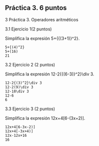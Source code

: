 ## Práctica 3. 6 puntos
3 Práctica 3. Operadores aritméticos

3.1 Ejercicio 1(2 puntos)

Simplifica la expresión 5+{{(3+1)}^2}.

    5+{(4)^2}
    5+(16)
    21


3.2 Ejercicio 2 (2 puntos)

Simplifica la expresión 12-2{{(6-3)}^2}\div 3.

    12-2{(3)^2}\div 3
    12-2(9)\div 3
    12-18\div 3
    12-6
    6

3.3 Ejercicio 3 (2 puntos)

Simplifica la expresión 12x+4[6-(3x+2)].

    12x+4[6-3x-2)]
    12x+4[-3x+4)]
    12x-12x+16
    16

